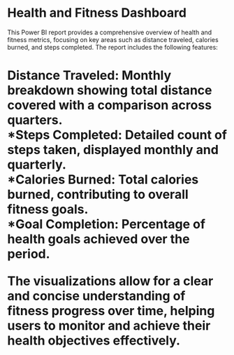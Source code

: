 # Health and Fitness Dashboard
This Power BI report provides a comprehensive overview of health and fitness metrics, focusing on key areas such as distance traveled, calories burned, and steps completed. The report includes the following features:

<h1>Distance Traveled: Monthly breakdown showing total distance covered with a comparison across quarters.
<br>
*Steps Completed: Detailed count of steps taken, displayed monthly and quarterly.
<br>
*Calories Burned: Total calories burned, contributing to overall fitness goals.
<br>
*Goal Completion: Percentage of health goals achieved over the period.

The visualizations allow for a clear and concise understanding of fitness progress over time, helping users to monitor and achieve their health objectives effectively.
